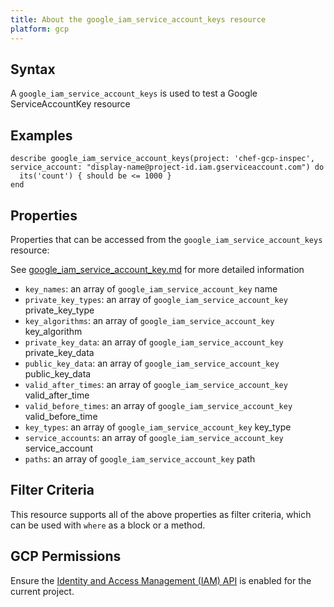 ```yaml
---
title: About the google_iam_service_account_keys resource
platform: gcp
---
```


## Syntax
A `google_iam_service_account_keys` is used to test a Google ServiceAccountKey resource

## Examples
```
describe google_iam_service_account_keys(project: 'chef-gcp-inspec', service_account: "display-name@project-id.iam.gserviceaccount.com") do
  its('count') { should be <= 1000 }
end
```

## Properties
Properties that can be accessed from the `google_iam_service_account_keys` resource:

See [google_iam_service_account_key.md](google_iam_service_account_key.md) for more detailed information
  * `key_names`: an array of `google_iam_service_account_key` name
  * `private_key_types`: an array of `google_iam_service_account_key` private_key_type
  * `key_algorithms`: an array of `google_iam_service_account_key` key_algorithm
  * `private_key_data`: an array of `google_iam_service_account_key` private_key_data
  * `public_key_data`: an array of `google_iam_service_account_key` public_key_data
  * `valid_after_times`: an array of `google_iam_service_account_key` valid_after_time
  * `valid_before_times`: an array of `google_iam_service_account_key` valid_before_time
  * `key_types`: an array of `google_iam_service_account_key` key_type
  * `service_accounts`: an array of `google_iam_service_account_key` service_account
  * `paths`: an array of `google_iam_service_account_key` path

## Filter Criteria
This resource supports all of the above properties as filter criteria, which can be used
with `where` as a block or a method.

## GCP Permissions

Ensure the [Identity and Access Management (IAM) API](https://console.cloud.google.com/apis/library/iam.googleapis.com/) is enabled for the current project.
